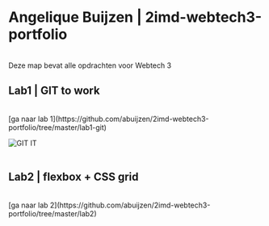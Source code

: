 # Angelique Buijzen | 2imd-webtech3-portfolio
<br>Deze map bevat alle opdrachten voor Webtech 3

## Lab1 | GIT to work
<br>
[ga naar lab 1](https://github.com/abuijzen/2imd-webtech3-portfolio/tree/master/lab1-git)
 
![GIT IT](https://github.com/abuijzen/2imd-webtech3-portfolio/blob/master/lab1-git/Schermafbeelding%202019-02-28%20om%2021.16.48.png)
  <br><br>
  
  
  
## Lab2 | flexbox + CSS grid
  
  <br>
  [ga naar lab 2](https://github.com/abuijzen/2imd-webtech3-portfolio/tree/master/lab2)
